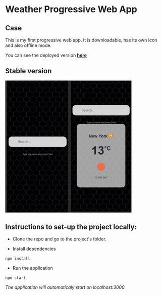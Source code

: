 # Weather Progressive Web App

## Case
This is my first progressive web app. It is downloadable, has its own icon and also offline mode.

You can see the deployed version [**here**](https://happy-torvalds-a40c10.netlify.app/)

## Stable version
<img src="https://github.com/JordanRad/weather-pwa/blob/main/public/screenshot.png" alt="drawing" width="400"/>


## Instructions to set-up the project locally:

* Clone the repo and go to the project's folder.

* Install dependencies 
```
npm install
```
* Run the application 
```
npm start
```
*The application will automaticaly start on localhost:3000.*
